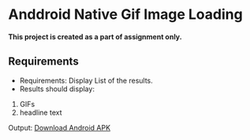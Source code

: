 # Anddroid Native Gif Image Loading
#### This project is created as a part of assignment only.

## Requirements
- Requirements:
Display List of the results.
- Results should display:
1. GIFs
2. headline text

Output:
[Download Android APK](https://drive.google.com/file/d/1aNFoy1MS_fpcdyCiQKBdx_o7-zhODvKZ/view)
